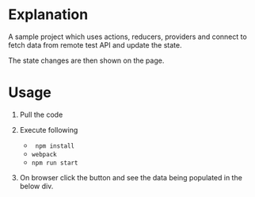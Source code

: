 
# Explanation

A sample project which uses actions, reducers, providers and connect to fetch data from remote test API and update the state.

The state changes are then shown on the page.

# Usage 

1. Pull the code
2. Execute following
    *  ``` npm install```
    *  ```webpack```
    *  ```npm run start```

3. On browser click the button and see the data being populated in the below div.
 
